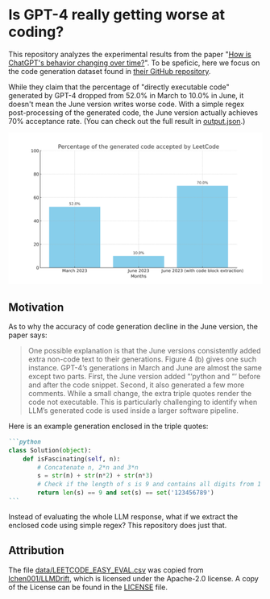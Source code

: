 # Is GPT-4 really getting worse at coding?

This repository analyzes the experimental results from the paper "[How is ChatGPT's behavior changing over time?](https://arxiv.org/abs/2307.09009)".
To be speficic, here we focus on the code generation dataset found in [their GitHub repository](https://github.com/lchen001/LLMDrift).

While they claim that the percentage of "directly executable code" generated by GPT-4 dropped from 52.0% in March to 10.0% in June, it doesn't mean the June version writes worse code.
With a simple regex post-processing of the generated code, the June version actually achieves 
70% acceptance rate. (You can check out the full result in [output.json](output.json).)

![Bar chart showing percentage of accepted codes for each version of GPT-4](assets/chart.svg)

## Motivation
As to why the accuracy of code generation decline in the June version, the paper says:

> One possible explanation is that the June versions consistently added extra non-code text to their generations. Figure 4 (b) gives one such instance. GPT-4’s generations in March and June are almost the same except two parts. First, the June version added “‘python and “‘ before and after the code snippet. Second, it also generated a few more comments. While a small change, the extra triple quotes render the code not executable. This is particularly challenging to identify when LLM’s generated code is used inside a larger software pipeline.

Here is an example generation enclosed in the triple quotes:

````markdown
```python
class Solution(object):
    def isFascinating(self, n):
        # Concatenate n, 2*n and 3*n
        s = str(n) + str(n*2) + str(n*3)
        # Check if the length of s is 9 and contains all digits from 1 to 9
        return len(s) == 9 and set(s) == set('123456789')
```
````

Instead of evaluating the whole LLM response, what if we extract the enclosed code using simple regex? This repository does just that.

## Attribution
The file [data/LEETCODE_EASY_EVAL.csv](data/LEETCODE_EASY_EVAL.csv) was copied from [lchen001/LLMDrift](https://github.com/lchen001/LLMDrift), which is licensed under the Apache-2.0 license.
A copy of the License can be found in the [LICENSE](LICENSE) file.

